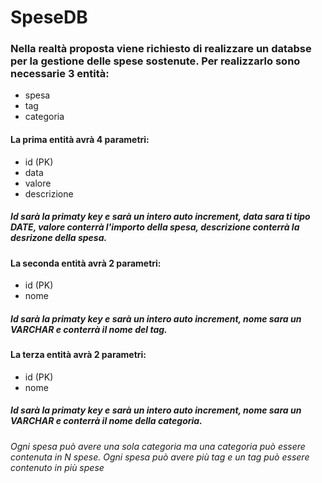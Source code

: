 # SpeseDB
### Nella realtà proposta viene richiesto di realizzare un databse per la gestione delle spese sostenute. Per realizzarlo sono necessarie 3 entità: 
- spesa
- tag
- categoria
#### La prima entità avrà 4 parametri:
- id (PK)
- data
- valore
- descrizione 

##### Id sarà la primaty key e sarà un intero auto increment, data sara ti tipo DATE, valore conterrà l'importo della spesa, descrizione conterrà la desrizone della spesa.

#### La seconda entità avrà 2 parametri:
- id (PK)
- nome


##### Id sarà la primaty key e sarà un intero auto increment, nome sara un VARCHAR e conterrà il nome del tag.

#### La terza entità avrà 2 parametri:
- id (PK)
- nome

##### Id sarà la primaty key e sarà un intero auto increment, nome sara un VARCHAR e conterrà il nome della categoria.

###### Ogni spesa può avere una sola categoria ma una categoria può essere contenuta in N spese. Ogni spesa può avere più tag e un tag può essere contenuto in più spese